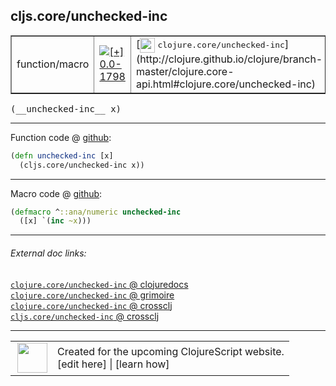 ## cljs.core/unchecked-inc



 <table border="1">
<tr>
<td>function/macro</td>
<td><a href="https://github.com/cljsinfo/cljs-api-docs/tree/0.0-1798"><img valign="middle" alt="[+] 0.0-1798" title="Added in 0.0-1798" src="https://img.shields.io/badge/+-0.0--1798-lightgrey.svg"></a> </td>
<td>
[<img height="24px" valign="middle" src="http://i.imgur.com/1GjPKvB.png"> <samp>clojure.core/unchecked-inc</samp>](http://clojure.github.io/clojure/branch-master/clojure.core-api.html#clojure.core/unchecked-inc)
</td>
</tr>
</table>


 <samp>
(__unchecked-inc__ x)<br>
</samp>

---







Function code @ [github](https://github.com/clojure/clojurescript/blob/r3263/src/main/cljs/cljs/core.cljs#L2259-L2260):

```clj
(defn unchecked-inc [x]
  (cljs.core/unchecked-inc x))
```

<!--
Repo - tag - source tree - lines:

 <pre>
clojurescript @ r3263
└── src
    └── main
        └── cljs
            └── cljs
                └── <ins>[core.cljs:2259-2260](https://github.com/clojure/clojurescript/blob/r3263/src/main/cljs/cljs/core.cljs#L2259-L2260)</ins>
</pre>

-->

---

Macro code @ [github](https://github.com/clojure/clojurescript/blob/r3263/src/main/clojure/cljs/core.clj#L454-L455):

```clj
(defmacro ^::ana/numeric unchecked-inc
  ([x] `(inc ~x)))
```

<!--
Repo - tag - source tree - lines:

 <pre>
clojurescript @ r3263
└── src
    └── main
        └── clojure
            └── cljs
                └── <ins>[core.clj:454-455](https://github.com/clojure/clojurescript/blob/r3263/src/main/clojure/cljs/core.clj#L454-L455)</ins>
</pre>
-->

---


###### External doc links:

[`clojure.core/unchecked-inc` @ clojuredocs](http://clojuredocs.org/clojure.core/unchecked-inc)<br>
[`clojure.core/unchecked-inc` @ grimoire](http://conj.io/store/v1/org.clojure/clojure/1.7.0-beta3/clj/clojure.core/unchecked-inc/)<br>
[`clojure.core/unchecked-inc` @ crossclj](http://crossclj.info/fun/clojure.core/unchecked-inc.html)<br>
[`cljs.core/unchecked-inc` @ crossclj](http://crossclj.info/fun/cljs.core.cljs/unchecked-inc.html)<br>

---

 <table>
<tr><td>
<img valign="middle" align="right" width="48px" src="http://i.imgur.com/Hi20huC.png">
</td><td>
Created for the upcoming ClojureScript website.<br>
[edit here] | [learn how]
</td></tr></table>

[edit here]:https://github.com/cljsinfo/cljs-api-docs/blob/master/cljsdoc/cljs.core/unchecked-inc.cljsdoc
[learn how]:https://github.com/cljsinfo/cljs-api-docs/wiki/cljsdoc-files

<!--

This information was too distracting to show to readers, but I'll leave it
commented here since it is helpful to:

- pretty-print the data used to generate this document
- and show how to retrieve that data



The API data for this symbol:

```clj
{:ns "cljs.core",
 :name "unchecked-inc",
 :signature ["[x]"],
 :history [["+" "0.0-1798"]],
 :type "function/macro",
 :full-name-encode "cljs.core/unchecked-inc",
 :source {:code "(defn unchecked-inc [x]\n  (cljs.core/unchecked-inc x))",
          :title "Function code",
          :repo "clojurescript",
          :tag "r3263",
          :filename "src/main/cljs/cljs/core.cljs",
          :lines [2259 2260]},
 :extra-sources [{:code "(defmacro ^::ana/numeric unchecked-inc\n  ([x] `(inc ~x)))",
                  :title "Macro code",
                  :repo "clojurescript",
                  :tag "r3263",
                  :filename "src/main/clojure/cljs/core.clj",
                  :lines [454 455]}],
 :full-name "cljs.core/unchecked-inc",
 :clj-symbol "clojure.core/unchecked-inc"}

```

Retrieve the API data for this symbol:

```clj
;; from Clojure REPL
(require '[clojure.edn :as edn])
(-> (slurp "https://raw.githubusercontent.com/cljsinfo/cljs-api-docs/catalog/cljs-api.edn")
    (edn/read-string)
    (get-in [:symbols "cljs.core/unchecked-inc"]))
```

-->
